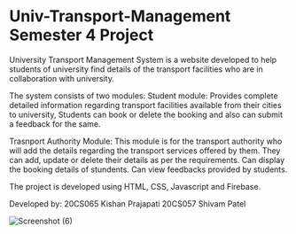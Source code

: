 # Univ-Transport-Management Semester 4 Project
University Transport Management System is a website developed to help students of university find details of the transport facilities who are in collaboration with 
university. 

The system consists of two modules:
Student module: Provides complete detailed information regarding transport facilities available from their cities to university,
                Students can book or delete the booking and also can submit a feedback for the same.

Trasnport Authority Module: This module is for the transport authority who will add the details regarding the transport services offered by them. 
                            They can add, update or delete their details as per the requirements.
                            Can display the booking details of stundents.
                            Can view feedbacks provided by students.

The project is developed using HTML, CSS, Javascript and Firebase.

Developed by:
20CS065 Kishan Prajapati
20CS057 Shivam Patel

![Screenshot (6)](https://user-images.githubusercontent.com/88047746/223925716-5a01abc8-5bee-4181-8623-1eebaf376970.png)
